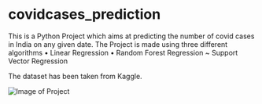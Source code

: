 # covidcases_prediction

This is a Python Project which aims at predicting the number of covid cases in India on any given date.
The Project is made using three different algorithms 
• Linear Regression
• Random Forest Regression
~ Support Vector Regression


The dataset has been taken from Kaggle.

![Image of Project](https://raw.githubusercontent.com/ayeshafalak/covidcases_prediction/main/covidimg1.png)
